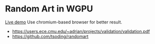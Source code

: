 # Random Art in WGPU

[Live demo](https://frederick99.github.io/random-art/random_art.html)
Use chromium-based browser for better result.

- https://users.ece.cmu.edu/~adrian/projects/validation/validation.pdf
- https://github.com/tsoding/randomart
